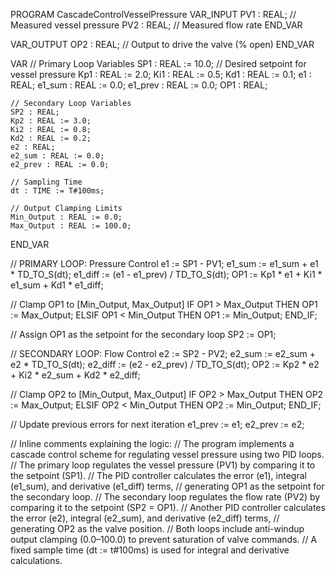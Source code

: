 PROGRAM CascadeControlVesselPressure
VAR_INPUT
    PV1 : REAL; // Measured vessel pressure
    PV2 : REAL; // Measured flow rate
END_VAR

VAR_OUTPUT
    OP2 : REAL; // Output to drive the valve (% open)
END_VAR

VAR
    // Primary Loop Variables
    SP1 : REAL := 10.0; // Desired setpoint for vessel pressure
    Kp1 : REAL := 2.0;
    Ki1 : REAL := 0.5;
    Kd1 : REAL := 0.1;
    e1 : REAL;
    e1_sum : REAL := 0.0;
    e1_prev : REAL := 0.0;
    OP1 : REAL;

    // Secondary Loop Variables
    SP2 : REAL;
    Kp2 : REAL := 3.0;
    Ki2 : REAL := 0.8;
    Kd2 : REAL := 0.2;
    e2 : REAL;
    e2_sum : REAL := 0.0;
    e2_prev : REAL := 0.0;

    // Sampling Time
    dt : TIME := T#100ms;

    // Output Clamping Limits
    Min_Output : REAL := 0.0;
    Max_Output : REAL := 100.0;
END_VAR

// PRIMARY LOOP: Pressure Control
e1 := SP1 - PV1;
e1_sum := e1_sum + e1 * TD_TO_S(dt);
e1_diff := (e1 - e1_prev) / TD_TO_S(dt);
OP1 := Kp1 * e1 + Ki1 * e1_sum + Kd1 * e1_diff;

// Clamp OP1 to [Min_Output, Max_Output]
IF OP1 > Max_Output THEN
    OP1 := Max_Output;
ELSIF OP1 < Min_Output THEN
    OP1 := Min_Output;
END_IF;

// Assign OP1 as the setpoint for the secondary loop
SP2 := OP1;

// SECONDARY LOOP: Flow Control
e2 := SP2 - PV2;
e2_sum := e2_sum + e2 * TD_TO_S(dt);
e2_diff := (e2 - e2_prev) / TD_TO_S(dt);
OP2 := Kp2 * e2 + Ki2 * e2_sum + Kd2 * e2_diff;

// Clamp OP2 to [Min_Output, Max_Output]
IF OP2 > Max_Output THEN
    OP2 := Max_Output;
ELSIF OP2 < Min_Output THEN
    OP2 := Min_Output;
END_IF;

// Update previous errors for next iteration
e1_prev := e1;
e2_prev := e2;

// Inline comments explaining the logic:
// The program implements a cascade control scheme for regulating vessel pressure using two PID loops.
// The primary loop regulates the vessel pressure (PV1) by comparing it to the setpoint (SP1).
// The PID controller calculates the error (e1), integral (e1_sum), and derivative (e1_diff) terms,
// generating OP1 as the setpoint for the secondary loop.
// The secondary loop regulates the flow rate (PV2) by comparing it to the setpoint (SP2 = OP1).
// Another PID controller calculates the error (e2), integral (e2_sum), and derivative (e2_diff) terms,
// generating OP2 as the valve position.
// Both loops include anti-windup output clamping (0.0–100.0) to prevent saturation of valve commands.
// A fixed sample time (dt := t#100ms) is used for integral and derivative calculations.



